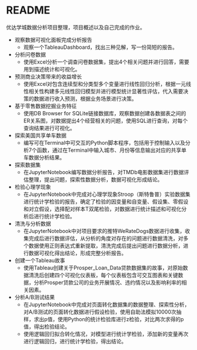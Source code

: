 # README

优达学城数据分析项目整理，项目概述以及自己完成的作业。

* 观察数据可视化面板完成分析报告
  * 观察一个TableauDashboard，找出三种见解，写一份简短的报告。
* 分析问卷数据
  * 使用Excel分析一个调查问卷数据集，提出4个相关问题并进行回答，需要用到描述统计和可视化。
* 预测商业决策带来的收益增长
  * 使用Excel对包含连续型和分类型多个变量进行线性回归分析，根据一元线性相关性构建多元线性回归模型并进行模型统计显著性评估，代入需要决策的数据进行收入预测，根据业务场景进行决策。
* 基于零售数据挖掘业务特征
  * 使用DB Browser for SQLite链接数据库，观察数据创建各数据表之间的ER关系图，对数据提出4个经营相关的问题，使用SQL进行查询，对每个查询结果进行可视化。
* 探索美国共享单车数据
  * 编写可在Terminal中可交互的Python脚本程序，包括用于控制输入以及分析7个函数，通过在Terminal中输入城市、月份等信息输出对应的共享单车数据分析结果。
* 探索数据集
  * 在JupyterNotebook编写数据分析报告，对TMDb电影数据集进行数据评估整理，提出问题，探索性数据分析，数据可视化形成结论。
* 检验心理学现象
  * 在JupyterNotebook中完成对心理学现象Stroop（斯特鲁普）实验数据集进行统计学检验的报告，确定了检验的因变量和自变量、假设集、零假设和对立假设，选择配对样本T双尾检验，对数据进行统计描述和可视化分析后进行统计学检验。
* 清洗与分析数据
  * 在JupyterNotebook中对项目要求的推特WeRateDogs数据进行收集，收集完成后进行数据评估，从分析的角度对存在的问题进行数据清洗，对多个数据使用正则表达式重新提取，清洗完成后提出问题进行数据分析，进行数据可视化得出结论，形成完整分析报告。
* 创建一个Tableau故事
  * 使用Tableau创建关于Prosper_Loan_Data贷款数据集的故事，对原始数据清洗后创建四个可视化仪表板，每个仪表板包含可交互图表和关键数据，分析Prosper贷款公司的业务开展情况、违约情况以及影响利率的相关因素。
* 分析A/B测试结果
  * 在JupyterNotebook中完成对页面转化数据集的数据整理、探索性分析，对A/B测试的页面转化数据进行假设检验，使用自助法模拟10000次抽样，求出p值，使用Python的统计检验库进行z检验，对比两次求得的p值，得出检验结论。
  * 使用逻辑回归拟合转化情况，对模型进行统计学检验，添加新的变量再次进行逻辑回归，进行统计学检验，得出结论。
